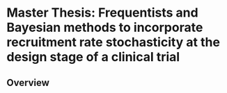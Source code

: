 # Master Thesis: Frequentists and Bayesian methods to incorporate recruitment rate stochasticity at the design stage of a clinical trial
## Overview
